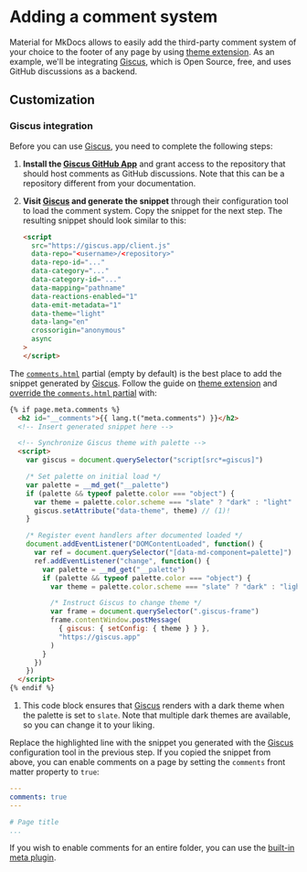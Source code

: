 # Adding a comment system

Material for MkDocs allows to easily add the third-party comment system of your
choice to the footer of any page by using [theme extension]. As an example,
we'll be integrating [Giscus], which is Open Source, free, and uses GitHub
discussions as a backend.

  [Giscus]: https://giscus.app/

## Customization

### Giscus integration

Before you can use [Giscus], you need to complete the following steps:

1.  __Install the [Giscus GitHub App]__ and grant access to the repository
    that should host comments as GitHub discussions. Note that this can be a
    repository different from your documentation.
2.  __Visit [Giscus] and generate the snippet__ through their configuration tool
    to load the comment system. Copy the snippet for the next step. The
    resulting snippet should look similar to this:

    ``` html
    <script
      src="https://giscus.app/client.js"
      data-repo="<username>/<repository>"
      data-repo-id="..."
      data-category="..."
      data-category-id="..."
      data-mapping="pathname"
      data-reactions-enabled="1"
      data-emit-metadata="1"
      data-theme="light"
      data-lang="en"
      crossorigin="anonymous"
      async
    >
    </script>
    ```

The [`comments.html`][comments] partial (empty by default) is the best place to
add the snippet generated by [Giscus]. Follow the guide on [theme extension]
and [override the `comments.html` partial][overriding partials] with:

``` html hl_lines="3"
{% if page.meta.comments %}
  <h2 id="__comments">{{ lang.t("meta.comments") }}</h2>
  <!-- Insert generated snippet here -->

  <!-- Synchronize Giscus theme with palette -->
  <script>
    var giscus = document.querySelector("script[src*=giscus]")

    /* Set palette on initial load */
    var palette = __md_get("__palette")
    if (palette && typeof palette.color === "object") {
      var theme = palette.color.scheme === "slate" ? "dark" : "light"
      giscus.setAttribute("data-theme", theme) // (1)!
    }

    /* Register event handlers after documented loaded */
    document.addEventListener("DOMContentLoaded", function() {
      var ref = document.querySelector("[data-md-component=palette]")
      ref.addEventListener("change", function() {
        var palette = __md_get("__palette")
        if (palette && typeof palette.color === "object") {
          var theme = palette.color.scheme === "slate" ? "dark" : "light"

          /* Instruct Giscus to change theme */
          var frame = document.querySelector(".giscus-frame")
          frame.contentWindow.postMessage(
            { giscus: { setConfig: { theme } } },
            "https://giscus.app"
          )
        }
      })
    })
  </script>
{% endif %}
```

1.  This code block ensures that [Giscus] renders with a dark theme when the
    palette is set to `slate`. Note that multiple dark themes are available,
    so you can change it to your liking.

Replace the highlighted line with the snippet you generated with the [Giscus]
configuration tool in the previous step. If you copied the snippet from above,
you can enable comments on a page by setting the `comments` front matter
property to `true`:

``` yaml
---
comments: true
---

# Page title
...
```

If you wish to enable comments for an entire folder, you can use the
[built-in meta plugin].

  [Giscus GitHub App]: https://github.com/apps/giscus
  [theme extension]: ../customization.md#extending-the-theme
  [comments]: https://github.com/squidfunk/mkdocs-material/blob/master/src/partials/comments.html
  [overriding partials]: ../customization.md#overriding-partials
  [built-in meta plugin]: ../reference/index.md#built-in-meta-plugin
